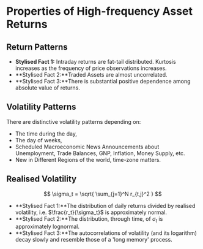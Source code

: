# Properties of High-frequency Asset Returns

## Return Patterns

- **Stylised Fact 1:** Intraday returns are fat-tail distributed. Kurtosis increases as the frequency of price observations increases.
- **Stylised Fact 2:**Traded Assets are almost uncorrelated.
- **Stylised Fact 3:**There is substantial positive dependence among absolute value of returns.

##  Volatility Patterns

There are distinctive volatility patterns depending on:

- The time during the day,
- The day of weeks,
- Scheduled Macroeconomic News Announcements about Unemployment, Trade Balances, GNP, Inflation, Money Supply, etc.
- New in Different Regions of the world, time-zone matters.

## Realised Volatility

$$ \sigma_t = \sqrt{ \sum_{j=1}^N r_{t,j}^2 } $$

- **Stylised Fact 1:**The distribution of daily returns divided by realised volatility, i.e. $\frac{r_t}{\sigma_t}$ is approximately normal.
- **Stylised Fact 2:**The distribution, through time, of $\sigma_t$ is approximately lognormal.
- **Stylised Fact 3:**The autocorrelations of volatility (and its logarithm) decay slowly and resemble those of a 'long memory' process.